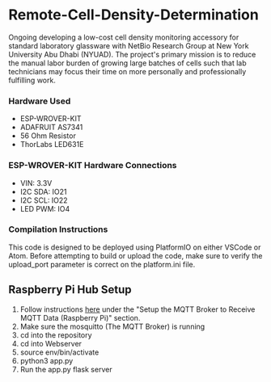 # Remote-Cell-Density-Determination

Ongoing developing a low-cost cell density monitoring accessory for standard laboratory glassware with NetBio Research Group at New York University Abu Dhabi (NYUAD). The project's primary mission is to reduce the manual labor burden of growing large batches of cells such that lab technicians may focus their time on more personally and professionally fulfilling work.

### Hardware Used

- ESP-WROVER-KIT
- ADAFRUIT AS7341
- 56 Ohm Resistor
- ThorLabs LED631E

### ESP-WROVER-KIT Hardware Connections

- VIN: 3.3V
- I2C SDA: IO21
- I2C SCL: IO22
- LED PWM: IO4

### Compilation Instructions

This code is designed to be deployed using PlatformIO on either VSCode or Atom. Before attempting to build or upload the code, make sure to verify the upload_port parameter is correct on the platform.ini file.

## Raspberry Pi Hub Setup
1. Follow instructions [here](https://diyi0t.com/microcontroller-to-raspberry-pi-wifi-mqtt-communication/) under the "Setup the MQTT Broker to Receive MQTT Data (Raspberry Pi)" section.
2. Make sure the mosquitto (The MQTT Broker) is running
3. cd into the repository
4. cd into Webserver
5. source env/bin/activate
6. python3 app.py
7. Run the app.py flask server
